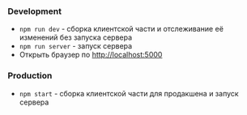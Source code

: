 ### Development
* `npm run dev` - сборка клиентской части и отслеживание её изменений без запуска сервера
* `npm run server` - запуск сервера
* Открыть браузер по [http://localhost:5000](http://localhost:5000)

### Production
* `npm start` - сборка клиентской части для продакшена и запуск сервера
